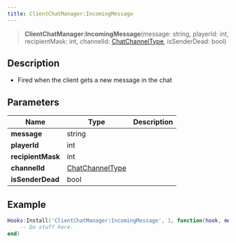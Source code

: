 ```yaml
---
title: ClientChatManager:IncomingMessage
---
```


> **ClientChatManager:IncomingMessage**(message: string, playerId: int, recipientMask: int, channelId: [ChatChannelType](/vext/ref/fb/chatchanneltype), isSenderDead: bool)

## Description

- Fired when the client gets a new message in the chat

## Parameters

| Name | Type | Description |
| ---- | ---- | ----------- |
| **message** | string |  |
| **playerId** | int |  |
| **recipientMask** | int |  |
| **channelId** | [ChatChannelType](/vext/ref/fb/chatchanneltype) |  |
| **isSenderDead** | bool |  |

## Example

```lua
Hooks:Install('ClientChatManager:IncomingMessage', 1, function(hook, message, playerId, recipientMask, channelId, isSenderDead)
    -- Do stuff here.
end)
```

